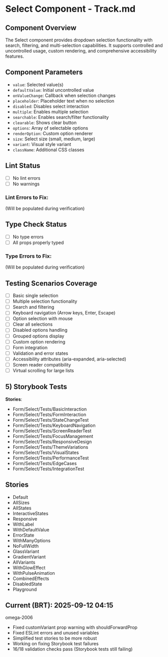 # Select Component - Track.md

## Component Overview

The Select component provides dropdown selection functionality with search, filtering, and multi-selection capabilities. It supports controlled and uncontrolled usage, custom rendering, and comprehensive accessibility features.

## Component Parameters

- `value`: Selected value(s)
- `defaultValue`: Initial uncontrolled value
- `onValueChange`: Callback when selection changes
- `placeholder`: Placeholder text when no selection
- `disabled`: Disables select interaction
- `multiple`: Enables multiple selection
- `searchable`: Enables search/filter functionality
- `clearable`: Shows clear button
- `options`: Array of selectable options
- `renderOption`: Custom option renderer
- `size`: Select size (small, medium, large)
- `variant`: Visual style variant
- `className`: Additional CSS classes

## Lint Status

- [ ] No lint errors
- [ ] No warnings

### Lint Errors to Fix:

(Will be populated during verification)

## Type Check Status

- [ ] No type errors
- [ ] All props properly typed

### Type Errors to Fix:

(Will be populated during verification)

## Testing Scenarios Coverage

- [ ] Basic single selection
- [ ] Multiple selection functionality
- [ ] Search and filtering
- [ ] Keyboard navigation (Arrow keys, Enter, Escape)
- [ ] Option selection with mouse
- [ ] Clear all selections
- [ ] Disabled options handling
- [ ] Grouped options display
- [ ] Custom option rendering
- [ ] Form integration
- [ ] Validation and error states
- [ ] Accessibility attributes (aria-expanded, aria-selected)
- [ ] Screen reader compatibility
- [ ] Virtual scrolling for large lists

## 5) Storybook Tests

**Stories**:

- Form/Select/Tests/BasicInteraction
- Form/Select/Tests/FormInteraction
- Form/Select/Tests/StateChangeTest
- Form/Select/Tests/KeyboardNavigation
- Form/Select/Tests/ScreenReaderTest
- Form/Select/Tests/FocusManagement
- Form/Select/Tests/ResponsiveDesign
- Form/Select/Tests/ThemeVariations
- Form/Select/Tests/VisualStates
- Form/Select/Tests/PerformanceTest
- Form/Select/Tests/EdgeCases
- Form/Select/Tests/IntegrationTest

## **Stories**

- Default
- AllSizes
- AllStates
- InteractiveStates
- Responsive
- WithLabel
- WithDefaultValue
- ErrorState
- WithManyOptions
- NoFullWidth
- GlassVariant
- GradientVariant
- AllVariants
- WithGlowEffect
- WithPulseAnimation
- CombinedEffects
- DisabledState
- Playground

## **Current (BRT)**: 2025-09-12 04:15

omega-2006

- Fixed customVariant prop warning with shouldForwardProp
- Fixed ESLint errors and unused variables
- Simplified test stories to be more robust
- Working on fixing Storybook test failures
- 16/18 validation checks pass (Storybook tests still failing)
